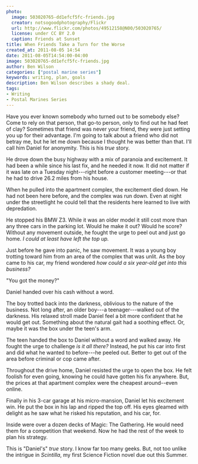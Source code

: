 ```yaml
---
photo:
  image: 503020765-dd1efcf5fc-friends.jpg
  creator: notsogoodphotography/Flickr
  url: http://www.flickr.com/photos/49512158@N00/503020765/
  license: under CC BY 2.0
  caption: Friends at Sunset
title: When Friends Take a Turn for the Worse
created_at: 2011-08-05 14:54
date: 2011-08-05T14:54:00-04:00
image: 503020765-dd1efcf5fc-friends.jpg
author: Ben Wilson
categories: ["postal marine series"]
keywords: writing, plan, goals
description: Ben Wilson describes a shady deal.
tags:
- Writing
- Postal Marines Series
---
```


Have you ever known somebody who turned out to be somebody else? Come to rely on that person, that go-to person, only to find out he had feet of clay? Sometimes that friend was never your friend, they were just setting you up for their advantage. I'm going to talk about a friend who did not betray me, but he let me down because I thought he was better than that. I'll call him Daniel for anonymity. This is his *true* story.

<!--more-->

He drove down the busy highway with a mix of paranoia and excitement. It had been a while since his last fix, and he needed it now. It did not matter if it was late on a Tuesday night---right before a customer meeting---or that he had to drive 26.2 miles from his house.

When he pulled into the apartment complex, the excitement died down. He had not been here before, and the complex was run down. Even at night under the streetlight he could tell that the residents here learned to live with depredation.

He stopped  his BMW Z3. While it was an older model it still cost more than any three cars in the parking lot. Would he make it out? Would he score? Without any movement outside, he fought the urge to peel out and just go home. *I could at least have left the top up.*

Just before he gave into panic, he saw movement. It was a young boy trotting toward him from an area of the complex that was unlit. As the boy came to his car, my friend wondered *how could a six year-old get into this business?*

"You got the money?"

Daniel handed over his cash without a word.

The boy trotted back into the darkness, oblivious to the nature of the business. Not long after, an older boy---a teenager---walked out of the darkness. His relaxed stroll made Daniel feel a bit more confident that he would get out. Something about the natural gait had a soothing effect. Or, maybe it was the box under the teen's arm.

The teen handed the box to Daniel without a word and walked away. He fought the urge to challenge *is it all there?* Instead, he put his car into first and did what he wanted to before---he peeled out. Better to get out of the area before criminal or cop came after.

Throughout the drive home, Daniel resisted the urge to open the box. He felt foolish for even going, knowing he could have gotten his fix anywhere. But, the prices at that apartment complex were the cheapest around--even online.

Finally in his 3-car garage at his micro-mansion, Daniel let his excitement win. He put the box in his lap and ripped the top off. His eyes gleamed with delight as he saw what he risked his reputation, and his car, for.

Inside were over a dozen decks of Magic: The Gathering. He would need them for a competition that weekend. Now he had the rest of the week to plan his strategy.

This is "Daniel's" *true* story. I know far too many geeks. But, not too unlike the intrigue in *Scintilla*, my first Science Fiction novel due out this Summer.
